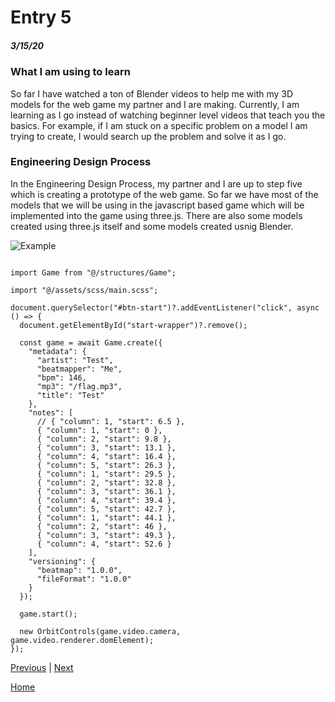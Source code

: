 # Entry 5
##### 3/15/20

### What I am using to learn    
So far I have watched a ton of Blender videos to help me with my 3D models for the web game my partner and I are making. Currently, I am learning as I go instead of watching beginner level videos that teach you the basics. For example, if I am stuck on a specific problem on a model I am trying to create, I would search up the problem and solve it as I go.

### Engineering Design Process
In the Engineering Design Process, my partner and I are up to step five which is creating a prototype of the web game. So far we have most of the models that we will be using in the javascript based game which will be implemented into the game using three.js. There are also some models created using three.js itself and some models created usnig Blender.  

![Example](https://i.gyazo.com/c1cc6b1af7722ab1c40014113cbc8b07.png)   
```import { OrbitControls } from "three/examples/jsm/controls/OrbitControls";

import Game from "@/structures/Game";

import "@/assets/scss/main.scss";

document.querySelector("#btn-start")?.addEventListener("click", async () => {
  document.getElementById("start-wrapper")?.remove();

  const game = await Game.create({
    "metadata": {
      "artist": "Test",
      "beatmapper": "Me",
      "bpm": 146,
      "mp3": "/flag.mp3",
      "title": "Test"
    },
    "notes": [
      // { "column": 1, "start": 6.5 },
      { "column": 1, "start": 0 },
      { "column": 2, "start": 9.8 },
      { "column": 3, "start": 13.1 },
      { "column": 4, "start": 16.4 },
      { "column": 5, "start": 26.3 },
      { "column": 1, "start": 29.5 },
      { "column": 2, "start": 32.8 },
      { "column": 3, "start": 36.1 },
      { "column": 4, "start": 39.4 },
      { "column": 5, "start": 42.7 },
      { "column": 1, "start": 44.1 },
      { "column": 2, "start": 46 },
      { "column": 3, "start": 49.3 },
      { "column": 4, "start": 52.6 }
    ],
    "versioning": {
      "beatmap": "1.0.0",
      "fileFormat": "1.0.0"
    }
  });

  game.start();

  new OrbitControls(game.video.camera, game.video.renderer.domElement);
});
```
[Previous](entry04.md) | [Next](entry06.md)

[Home](../README.md)
